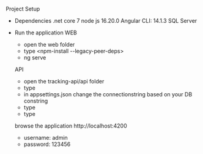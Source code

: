 Project Setup

- Dependencies
  .net core 7
  node js 16.20.0
  Angular CLI: 14.1.3
  SQL Server

- Run the application
  WEB
  - open the web folder
  - type <npm-install --legacy-peer-deps>
  - ng serve
 
  API
  - open the tracking-api/api folder
  - type <dotnet restore>
  - in appsettings.json change the connectionstring based on your DB constring
  - type <dotnet ef database update>
  - type <dotnet watch run>

  browse the application
  http://localhost:4200
  - username: admin
  - password: 123456
